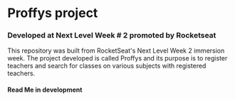 # Proffys project
### Developed at Next Level Week # 2 promoted by Rocketseat

This repository was built from RocketSeat's Next Level Week 2 immersion week. The project developed is called Proffys and its purpose is to register teachers and search for classes on various subjects with registered teachers.


#### Read Me in development

